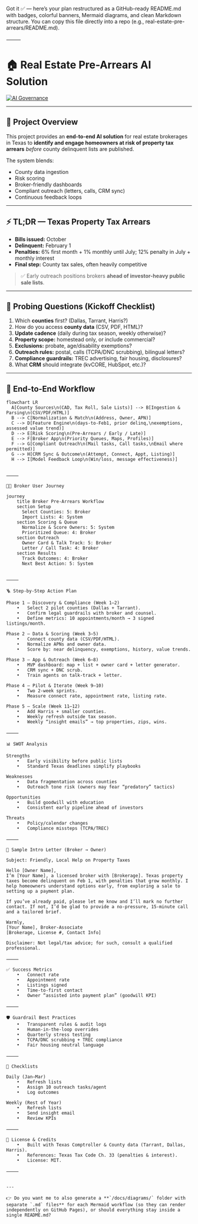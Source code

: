 Got it ✅ — here’s your plan restructured as a GitHub-ready README.md with badges, colorful banners, Mermaid diagrams, and clean Markdown structure. You can copy this file directly into a repo (e.g., real-estate-pre-arrears/README.md).

⸻


# 🏠 Real Estate Pre-Arrears AI Solution

[![AI Governance](https://img.shields.io/badge/AI%20Governance-Dynamic%20Guardrails-blueviolet?style=for-the-badge)](https://github.com/)

---

## 📌 Project Overview
This project provides an **end-to-end AI solution** for real estate brokerages in Texas to **identify and engage homeowners at risk of property tax arrears** *before* county delinquent lists are published.  

The system blends:
- County data ingestion
- Risk scoring
- Broker-friendly dashboards
- Compliant outreach (letters, calls, CRM sync)
- Continuous feedback loops

---

## ⚡ TL;DR — Texas Property Tax Arrears
- **Bills issued:** October  
- **Delinquent:** February 1  
- **Penalties:** 6% first month + 1% monthly until July; 12% penalty in July + monthly interest  
- **Final step:** County tax sales, often heavily competitive  

> ✅ Early outreach positions brokers **ahead of investor-heavy public sale lists**.

---

## 🔎 Probing Questions (Kickoff Checklist)
1. Which **counties** first? (Dallas, Tarrant, Harris?)  
2. How do you access **county data** (CSV, PDF, HTML)?  
3. **Update cadence** (daily during tax season, weekly otherwise)?  
4. **Property scope:** homestead only, or include commercial?  
5. **Exclusions:** probate, age/disability exemptions?  
6. **Outreach rules:** postal, calls (TCPA/DNC scrubbing), bilingual letters?  
7. **Compliance guardrails:** TREC advertising, fair housing, disclosures?  
8. What **CRM** should integrate (kvCORE, HubSpot, etc.)?  

---

## 🔄 End-to-End Workflow

```mermaid
flowchart LR
  A[County Sources\n(CAD, Tax Roll, Sale Lists)] --> B[Ingestion & Parsing\n(CSV/PDF/HTML)]
  B --> C[Normalization & Match\n(Address, Owner, APN)]
  C --> D[Feature Engine\n(days-to-Feb1, prior delinq,\nexemptions, assessed value trend)]
  D --> E[Risk Scoring\n(Pre-Arrears / Early / Late)]
  E --> F[Broker App\n(Priority Queues, Maps, Profiles)]
  F --> G[Compliant Outreach\n(Mail tasks, Call tasks,\nEmail where permitted)]
  G --> H[CRM Sync & Outcome\n(Attempt, Connect, Appt, Listing)]
  H --> I[Model Feedback Loop\n(Win/loss, message effectiveness)]


⸻

👩‍💻 Broker User Journey

journey
    title Broker Pre-Arrears Workflow
    section Setup
      Select Counties: 5: Broker
      Import Lists: 4: System
    section Scoring & Queue
      Normalize & Score Owners: 5: System
      Prioritized Queue: 4: Broker
    section Outreach
      Owner Card & Talk Track: 5: Broker
      Letter / Call Task: 4: Broker
    section Results
      Track Outcomes: 4: Broker
      Next Best Action: 5: System


⸻

🪜 Step-by-Step Action Plan

Phase 1 — Discovery & Compliance (Week 1–2)
	•	Select 2 pilot counties (Dallas + Tarrant).
	•	Confirm legal guardrails with broker and counsel.
	•	Define metrics: 10 appointments/month → 3 signed listings/month.

Phase 2 — Data & Scoring (Week 3–5)
	•	Connect county data (CSV/PDF/HTML).
	•	Normalize APNs and owner data.
	•	Score by: near delinquency, exemptions, history, value trends.

Phase 3 — App & Outreach (Week 6–8)
	•	MVP dashboard: map + list + owner card + letter generator.
	•	CRM sync + DNC scrub.
	•	Train agents on talk-track + letter.

Phase 4 — Pilot & Iterate (Week 9–10)
	•	Two 2-week sprints.
	•	Measure connect rate, appointment rate, listing rate.

Phase 5 — Scale (Week 11–12)
	•	Add Harris + smaller counties.
	•	Weekly refresh outside tax season.
	•	Weekly “insight emails” → top properties, zips, wins.

⸻

📊 SWOT Analysis

Strengths
	•	Early visibility before public lists
	•	Standard Texas deadlines simplify playbooks

Weaknesses
	•	Data fragmentation across counties
	•	Outreach tone risk (owners may fear “predatory” tactics)

Opportunities
	•	Build goodwill with education
	•	Consistent early pipeline ahead of investors

Threats
	•	Policy/calendar changes
	•	Compliance missteps (TCPA/TREC)

⸻

💌 Sample Intro Letter (Broker → Owner)

Subject: Friendly, Local Help on Property Taxes

Hello [Owner Name],
I’m [Your Name], a licensed broker with [Brokerage]. Texas property taxes become delinquent on Feb 1, with penalties that grow monthly. I help homeowners understand options early, from exploring a sale to setting up a payment plan.

If you’ve already paid, please let me know and I’ll mark no further contact. If not, I’d be glad to provide a no-pressure, 15-minute call and a tailored brief.

Warmly,
[Your Name], Broker-Associate
[Brokerage, License #, Contact Info]

Disclaimer: Not legal/tax advice; for such, consult a qualified professional.

⸻

✅ Success Metrics
	•	Connect rate
	•	Appointment rate
	•	Listings signed
	•	Time-to-first contact
	•	Owner “assisted into payment plan” (goodwill KPI)

⸻

🛡️ Guardrail Best Practices
	•	Transparent rules & audit logs
	•	Human-in-the-loop overrides
	•	Quarterly stress testing
	•	TCPA/DNC scrubbing + TREC compliance
	•	Fair housing neutral language

⸻

📅 Checklists

Daily (Jan–Mar)
	•	Refresh lists
	•	Assign 10 outreach tasks/agent
	•	Log outcomes

Weekly (Rest of Year)
	•	Refresh lists
	•	Send insight email
	•	Review KPIs

⸻

📎 License & Credits
	•	Built with Texas Comptroller & County data (Tarrant, Dallas, Harris).
	•	References: Texas Tax Code Ch. 33 (penalties & interest).
	•	License: MIT.

⸻


---

👉 Do you want me to also generate a **`/docs/diagrams/` folder with separate `.md` files** for each Mermaid workflow (so they can render independently on GitHub Pages), or should everything stay inside a single README.md?
